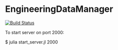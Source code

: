 # EngineeringDataManager

[![Build Status](https://github.com/Manarom/EngineeringDataManager.jl/actions/workflows/CI.yml/badge.svg?branch=main)](https://github.com/Manarom/EngineeringDataManager.jl/actions/workflows/CI.yml?query=branch%3Amain)


To start server on port 2000:

$ julia start_server.jl 2000 